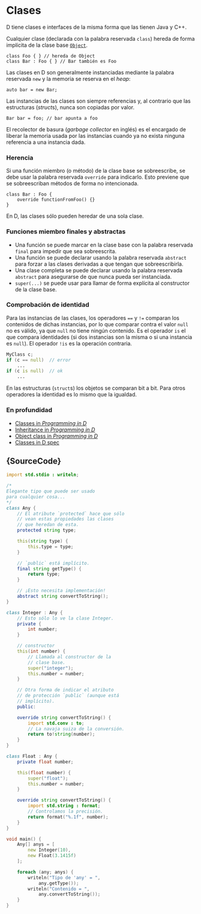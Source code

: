 # Clases

D tiene clases e interfaces de la misma forma que las tienen Java y C++.

Cualquier clase (declarada con la palabra reservada `class`) hereda de forma
implícita de la clase base [`Object`](https://dlang.org/phobos/object.html).

    class Foo { } // hereda de Object
    class Bar : Foo { } // Bar también es Foo

Las clases en D son generalmente instanciadas mediante la palabra reservada
`new` y la memoria se reserva en el *heap*:

    auto bar = new Bar;

Las instancias de las clases son siempre referencias y, al contrario que las
estructuras (*struct*s), nunca son copiadas por valor.

    Bar bar = foo; // bar apunta a foo

El recolector de basura (*garbage collector* en inglés) es el encargado de
liberar la memoria usada por las instancias cuando ya no exista ninguna
referencia a una instancia dada.

### Herencia

Si una función miembro (o método) de la clase base se sobreescribe, se debe
usar la palabra reservada `override` para indicarlo. Esto previene que se
sobreescriban métodos de forma no intencionada.

    class Bar : Foo {
        override functionFromFoo() {}
    }

En D, las clases sólo pueden heredar de una sola clase.

### Funciones miembro finales y abstractas

- Una función se puede marcar en la clase base con la palabra reservada `final`
para impedir que sea sobreescrita.
- Una función se puede declarar usando la palabra reservada `abstract` para
forzar a las clases derivadas a que tengan que sobreescribirla.
- Una clase completa se puede declarar usando la palabra reservada `abstract`
para asegurarse de que nunca pueda ser instanciada.
- `super(...)` se puede usar para llamar de forma explícita al constructor de
la clase base.

### Comprobación de identidad

Para las instancias de las clases, los operadores `==` y `!=` comparan los
contenidos de dichas instancias, por lo que comparar contra el valor `null`
no es válido, ya que `null` no tiene ningún contenido. Es el operador `is`
el que compara identidades (si dos instancias son la misma o si una instancia
es `null`). El operador `!is` es la operación contraria.

```d
MyClass c;
if (c == null)  // error
    ...
if (c is null)  // ok
    ...
```

En las estructuras (`struct`s) los objetos se comparan bit a bit. Para otros
operadores la identidad es lo mismo que la igualdad.

### En profundidad

- [Classes in _Programming in D_](http://ddili.org/ders/d.en/class.html)
- [Inheritance in _Programming in D_](http://ddili.org/ders/d.en/inheritance.html)
- [Object class in _Programming in D_](http://ddili.org/ders/d.en/object.html)
- [Classes in D spec](https://dlang.org/spec/class.html)

## {SourceCode}

```d
import std.stdio : writeln;

/*
Elegante tipo que puede ser usado
para cualquier cosa...
*/
class Any {
    // El atribute `protected` hace que sólo
    // vean estas propiedades las clases
    // que heredan de esta.
    protected string type;

    this(string type) {
        this.type = type;
    }

    // `public` está implícito.
    final string getType() {
        return type;
    }

    // ¡Esto necesita implementación!
    abstract string convertToString();
}

class Integer : Any {
    // Esto sólo lo ve la clase Integer.
    private {
        int number;
    }

    // constructor
    this(int number) {
        // Llamada al constructor de la
        // clase base.
        super("integer");
        this.number = number;
    }

    // Otra forma de indicar el atributo
    // de protección `public` (aunque está
    // implícito).
    public:

    override string convertToString() {
        import std.conv : to;
        // La navaja suiza de la conversión.
        return to!string(number);
    }
}

class Float : Any {
    private float number;

    this(float number) {
        super("float");
        this.number = number;
    }

    override string convertToString() {
        import std.string : format;
        // Controlamos la precisión.
        return format("%.1f", number);
    }
}

void main() {
    Any[] anys = [
        new Integer(10),
        new Float(3.1415f)
    ];

    foreach (any; anys) {
        writeln("Tipo de 'any' = ",
            any.getType());
        writeln("Contenido = ",
            any.convertToString());
    }
}
```
